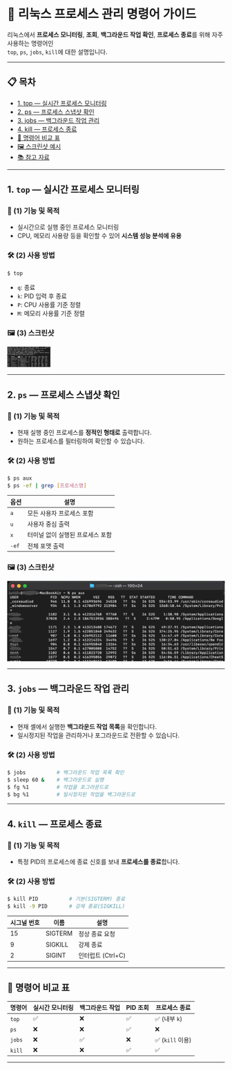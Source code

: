 # 🐧 리눅스 프로세스 관리 명령어 가이드

리눅스에서 **프로세스 모니터링**, **조회**, **백그라운드 작업 확인**, **프로세스 종료**를 위해 자주 사용하는 명령어인  
`top`, `ps`, `jobs`, `kill`에 대한 설명입니다.

---

## 📋 목차
- [1. top — 실시간 프로세스 모니터링](#1-top--실시간-프로세스-모니터링)
- [2. ps — 프로세스 스냅샷 확인](#2-ps--프로세스-스냅샷-확인)
- [3. jobs — 백그라운드 작업 관리](#3-jobs--백그라운드-작업-관리)
- [4. kill — 프로세스 종료](#4-kill--프로세스-종료)
- [📌 명령어 비교 표](#-명령어-비교-표)
- [🖼 스크린샷 예시](#-스크린샷-예시)
- [📚 참고 자료](#-참고-자료)

---

## 1. `top` — 실시간 프로세스 모니터링

### 🔎 (1) 기능 및 목적
- 실시간으로 실행 중인 프로세스 모니터링
- CPU, 메모리 사용량 등을 확인할 수 있어 **시스템 성능 분석에 유용**

### 🛠 (2) 사용 방법

```bash
$ top
```

- `q`: 종료
- `k`: PID 입력 후 종료
- `P`: CPU 사용률 기준 정렬
- `M`: 메모리 사용률 기준 정렬

### 🖼 (3) 스크린샷

<img src="asset/top.jpg" alt="top 명령어 결과화면 스크린샷" width = 100>

---

## 2. `ps` — 프로세스 스냅샷 확인

### 🔎 (1) 기능 및 목적
- 현재 실행 중인 프로세스를 **정적인 형태로** 출력합니다.
- 원하는 프로세스를 필터링하여 확인할 수 있습니다.

### 🛠 (2) 사용 방법

```bash
$ ps aux
$ ps -ef | grep [프로세스명]
```

| 옵션 | 설명 |
|------|------|
| `a` | 모든 사용자 프로세스 포함 |
| `u` | 사용자 중심 출력 |
| `x` | 터미널 없이 실행된 프로세스 포함 |
| `-ef` | 전체 포맷 출력 |

### 🖼 (3) 스크린샷

<img src="asset/ps.jpg" alt="ps 명령어 결과화면 스크린샷">

---

## 3. `jobs` — 백그라운드 작업 관리

### 🔎 (1) 기능 및 목적
- 현재 셸에서 실행한 **백그라운드 작업 목록**을 확인합니다.
- 일시정지된 작업을 관리하거나 포그라운드로 전환할 수 있습니다.

### 🛠 (2) 사용 방법

```bash
$ jobs          # 백그라운드 작업 목록 확인
$ sleep 60 &    # 백그라운드로 실행
$ fg %1         # 작업을 포그라운드로
$ bg %1         # 일시정지된 작업을 백그라운드로
```


---

## 4. `kill` — 프로세스 종료

### 🔎 (1) 기능 및 목적
- 특정 PID의 프로세스에 종료 신호를 보내 **프로세스를 종료**합니다.

### 🛠 (2) 사용 방법

```bash
$ kill PID          # 기본(SIGTERM) 종료
$ kill -9 PID       # 강제 종료(SIGKILL)
```

| 시그널 번호 | 이름      | 설명           |
|-------------|-----------|----------------|
| 15          | SIGTERM   | 정상 종료 요청 |
| 9           | SIGKILL   | 강제 종료      |
| 2           | SIGINT    | 인터럽트 (Ctrl+C) |


---

## 📌 명령어 비교 표

| 명령어  | 실시간 모니터링 | 백그라운드 작업 | PID 조회 | 프로세스 종료 |
|---------|------------------|------------------|-----------|----------------|
| `top`   | ✅               | ❌               | ✅        | ✅ (내부 `k`)   |
| `ps`    | ❌               | ❌               | ✅        | ❌             |
| `jobs`  | ❌               | ✅               | ❌        | ✅ (`kill` 이용) |
| `kill`  | ❌               | ❌               | ✅        | ✅             |

---

